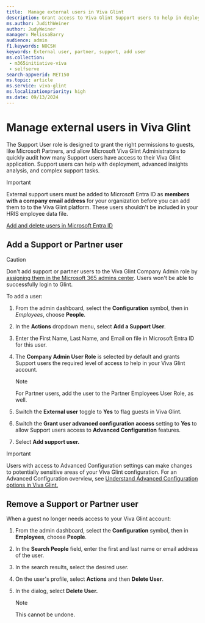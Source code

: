 ```yaml
---
title:  Manage external users in Viva Glint
description: Grant access to Viva Glint Support users to help in deployment, advanced insights analysis, and complex Support tasks
ms.author: JudithWeiner
author: JudyWeiner
manager: MelissaBarry
audience: admin
f1.keywords: NOCSH
keywords: External user, partner, support, add user
ms.collection: 
 - m365initiative-viva
 - selfserve
search-appverid: MET150
ms.topic: article
ms.service: viva-glint
ms.localizationpriority: high
ms.date: 09/13/2024
---
```


# Manage external users in Viva Glint

The Support User role is designed to grant the right permissions to guests, like Microsoft Partners, and allow Microsoft Viva Glint Administrators to quickly audit how many Support users have access to their Viva Glint application. Support users can help with deployment, advanced insights analysis, and complex support tasks. 

> [!IMPORTANT]
> External support users must be added to Microsoft Entra ID as **members with a company email address** for your organization before you can add them to to the Viva Glint platform. These users shouldn't be included in your HRIS employee data file.
>
> [Add and delete users in Microsoft Entra ID](https://go.microsoft.com/fwlink/?linkid=2252181)

## Add a Support or Partner user

> [!CAUTION]
> Don't add support or partner users to the Viva Glint Company Admin role by [assigning them in the Microsoft 365 admins center](post-provisioning-next-steps.md). Users won't be able to successfully login to Glint.

To add a user:

1. From the admin dashboard, select the **Configuration** symbol, then in *Employees*, choose **People**.
2. In the **Actions** dropdown menu, select **Add a Support User**.
3. Enter the First Name, Last Name, and Email on file in Microsoft Entra ID for this user.  
4. The **Company Admin User Role** is selected by default and grants Support users the required level of access to help in your Viva Glint account.

    > [!NOTE]
    > For Partner users, add the user to the Partner Employees User Role, as well.

5. Switch the **External user** toggle to **Yes** to flag guests in Viva Glint.
6. Switch the **Grant user advanced configuration access** setting to **Yes** to allow Support users access to **Advanced Configuration** features.
7. Select **Add support user.**

> [!IMPORTANT]
> Users with access to Advanced Configuration settings can make changes to potentially sensitive areas of your Viva Glint configuration. For an Advanced Configuration overview, see [Understand Advanced Configuration options in Viva Glint.](https://go.microsoft.com/fwlink/?linkid=2240194)

## Remove a Support or Partner user

When a guest no longer needs access to your Viva Glint account:

1. From the admin dashboard, select the **Configuration** symbol, then in **Employees**, choose **People**.
2. In the **Search People** field, enter the first and last name or email address of the user.
3. In the search results, select the desired user.
4. On the user's profile, select **Actions** and then **Delete User**.
5. In the dialog, select **Delete User.**

   > [!NOTE]
   > This cannot be undone.

